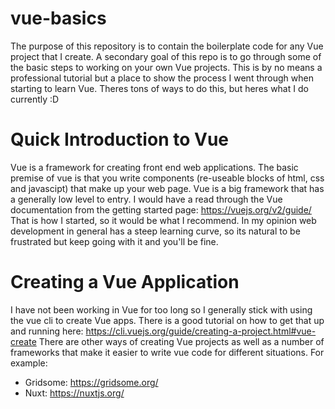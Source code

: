 # vue-basics
The purpose of this repository is to contain the boilerplate code for any Vue project that I create. A secondary goal of this repo is to go through some of the basic steps to working on your own Vue projects. This is by no means a professional tutorial but a place to show the process I went through when starting to learn Vue. Theres tons of ways to do this, but heres what I do currently :D
# Quick Introduction to Vue
Vue is a framework for creating front end web applications. The basic premise of vue is that you write components (re-useable blocks of html, css and javascipt) that make up your web page.
Vue is a big framework that has a generally low level to entry. I would have a read through the Vue documentation from the getting started page: https://vuejs.org/v2/guide/
That is how I started, so it would be what I recommend. In my opinion web development in general has a steep learning curve, so its natural to be frustrated but keep going with it and you'll be fine.
# Creating a Vue Application
I have not been working in Vue for too long so I generally stick with using the vue cli to create Vue apps. There is a good tutorial on how to get that up and running here: https://cli.vuejs.org/guide/creating-a-project.html#vue-create 
There are other ways of creating Vue projects as well as a number of frameworks that make it easier to write vue code for different situations. For example:

- Gridsome: https://gridsome.org/
- Nuxt: https://nuxtjs.org/
